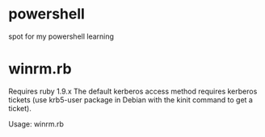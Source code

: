 powershell
==========

spot for my powershell learning

winrm.rb
==========
Requires ruby 1.9.x  The default kerberos access method requires kerberos tickets (use krb5-user package in Debian with the kinit command to get a ticket).

Usage:
winrm.rb <host> <command>
